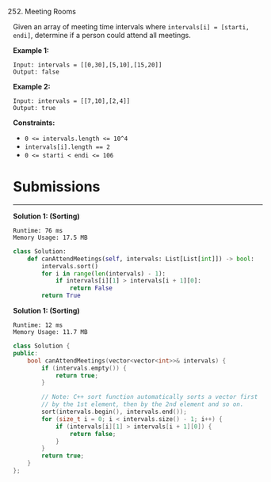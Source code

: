 252. Meeting Rooms

Given an array of meeting time intervals where `intervals[i] = [starti, endi]`, determine if a person could attend all meetings.

 

**Example 1:**
```
Input: intervals = [[0,30],[5,10],[15,20]]
Output: false
```

**Example 2:**
```
Input: intervals = [[7,10],[2,4]]
Output: true
```

**Constraints:**

* `0 <= intervals.length <= 10^4`
* `intervals[i].length == 2`
* `0 <= starti < endi <= 106`

# Submissions
---
**Solution 1: (Sorting)**
```
Runtime: 76 ms
Memory Usage: 17.5 MB
```
```python
class Solution:
    def canAttendMeetings(self, intervals: List[List[int]]) -> bool:
        intervals.sort()
        for i in range(len(intervals) - 1):
            if intervals[i][1] > intervals[i + 1][0]:
                return False
        return True
```

**Solution 1: (Sorting)**
```
Runtime: 12 ms
Memory Usage: 11.7 MB
```
```c++
class Solution {
public:
    bool canAttendMeetings(vector<vector<int>>& intervals) {
        if (intervals.empty()) {
            return true;
        }

        // Note: C++ sort function automatically sorts a vector first
        // by the 1st element, then by the 2nd element and so on.
        sort(intervals.begin(), intervals.end());
        for (size_t i = 0; i < intervals.size() - 1; i++) {
            if (intervals[i][1] > intervals[i + 1][0]) {
                return false;
            }
        }
        return true;
    }
};
```